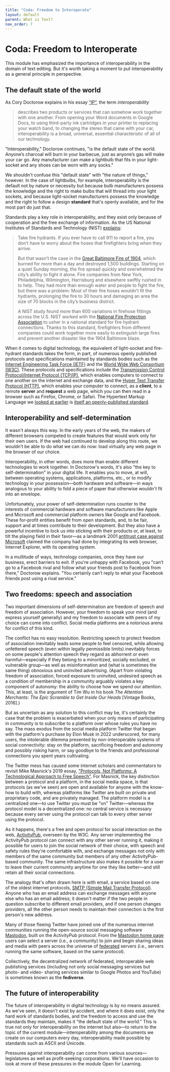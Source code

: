 ```yaml
---
title: "Coda: Freedom to Interoperate"
layout: default
parent: What is Text?
nav_order: 7 
---
```

# Coda: Freedom to Interoperate

This module has emphasized the importance of interoperability in the domain of text editing. But it's worth taking a moment to put interoperability as a general principle in perspective.

## The default state of the world

As Cory Doctorow explains in his essay [“IP”](https://locusmag.com/2020/09/cory-doctorow-ip/), the term *interoperability*

> describes two products or services that can somehow work together with one another. From opening your Word documents in Google Docs, to using third-party ink cartridges in your printer to replacing your watch band, to changing the stereo that came with your car, interoperability is a broad, universal, essential characteristic of all of our technology.

"Interoperability," Doctorow continues, "is the default state of the world. Anyone’s charcoal will burn in your barbecue, just as anyone’s gas will make your car go. Any manufacturer can make a lightbulb that fits in your light-socket and any shoes can be worn with any socks."

We shouldn't confuse this "default state" with "the nature of things," however. In the case of lightbulbs, for example, interoperability is the default not by nature or necessity but because bulb manufacturers possess the knowledge and the right to make bulbs that will thread into your light sockets, and because light-socket manufacturers possess the knowledge and the right to follow a design **standard** that's openly available, and for the most part do just that.

Standards play a key role in interoperability, and they exist only because of cooperation and the free exchange of information. As the US National Institutes of Standards and Technology (NIST) [explains](https://www.nist.gov/feature-stories/why-you-need-standards):

> Take fire hydrants. If you ever have to call 911 to report a fire, you don’t have to worry about the hoses that firefighters bring when they arrive.
>
> But that wasn’t the case in the [Great Baltimore Fire of 1904](https://baltimorepolicemuseum.com/en/business-economy/our-police-3/baltimore-fire-1904), which burned for more than a day and destroyed 1,500 buildings. Starting on a quiet Sunday morning, the fire spread quickly and overwhelmed the city’s ability to fight it alone. Fire companies from New York, Philadelphia, Wilmington, Harrisburg and elsewhere swiftly rushed in to help. They had more than enough water and people to fight the fire, but there was a problem: Most of their fire hoses wouldn’t fit the hydrants, prolonging the fire to 30 hours and damaging an area the size of 70 blocks in the city’s business district.
>
> A NIST study found more than 600 variations in firehose fittings across the U.S. NIST worked with the [National Fire Protection Association](https://www.nfpa.org/) to usher in a national standard for fire hydrant connections. Thanks to this standard, firefighters from different companies could work together more easily to extinguish large fires and prevent another disaster like the 1904 Baltimore blaze.

When it comes to digital technology, the equivalent of light-socket and fire-hydrant standards takes the form, in part, of numerous openly published protocols and specifications maintained by standards bodies such as the [Internet Engineering Task Force (IETF)](https://www.ietf.org/standards/) and the [World Wide Web Consortium (W3C)](https://www.w3.org/). These protocols and specifications include the [Transmission Control Protocol/Internet Protocol (TCP/IP)](https://www.computerhope.com/jargon/t/tcpip.htm), which enables computers to connect to one another on the internet and exchange data, and the [Hyper Text Transfer Protocol (HTTP)](https://www.computerhope.com/jargon/h/http.htm), which enables your computer to connect, as a **client**, to a remote **server** and **request** a web page, which you can then read in a browser such as Firefox, Chrome, or Safari. The Hypertext Markup Language we [looked at earlier](/critical-digital-practices/kinds-of-text#html) is [itself an openly-published standard](https://html.spec.whatwg.org/).

## Interoperability and self-determination

It wasn't always this way. In the early years of the web, the makers of different browsers competed to create features that would work only for their own users. If the web had continued to develop along this route, we wouldn’t be able to do what we can do now: load virtually any web page in the browser of our choice.

Interoperability, in other words, does more than enable different technologies to work together. In Doctorow's words, it's also "the key to self-determination" in your digital life. It enables you to move, at will, between operating systems, applications, platforms, etc., or to modify technology in your possession&mdash;both hardware and software&mdash;in ways analogous to your ability to fold a piece of paper that otherwise wouldn't fit into an envelope.

Unfortunately, your power of self-determination runs counter to the interests of commercial hardware and software manufacturers like Apple and Microsoft and commercial platform owners like Google and Facebook. These for-profit entities benefit from open standards, and, to be fair, support and at times contribute to their development. But they also have a powerful incentive to lock us into sticking with their products or, at least, to tilt the playing field in their favor&mdash;as a landmark 2001 [antitrust case against Microsoft](https://en.wikipedia.org/wiki/United_States_v._Microsoft_Corp.) claimed the company had done by integrating its web browser, Internet Explorer, with its operating system.

In a multitude of ways, technology companies, once they have our business, erect barriers to exit. If you're unhappy with Facebook, you "can’t go to a Facebook rival and follow what your friends post to Facebook from there," Doctorow explains. "You certainly can’t reply to what your Facebook friends post using a rival service."

## Two freedoms: speech and association

Two important dimensions of self-determination are freedom of speech and freedom of association. However, your freedom to speak your mind (and express yourself generally) and my freedom to associate with peers of my choice can come into conflict. Social media platforms are a notorious arena for conflict of this kind.

The conflict has no easy resolution. Restricting speech to protect freedom of association inevitably leads some people to feel censored, while allowing unfettered speech (even within legally permissible limits) inevitably forces on some people's attention speech they regard as abhorrent or even harmful&mdash;especially if they belong to a minoritized, socially excluded, or vulnerable group&mdash;as well as misinformation and (what is sometimes the same thing) obnoxious and uninvited advertising. (Apart from violating freedom of association, forced exposure to uninvited, undesired speech as a condition of membership in a community arguably violates a key component of autonomy: the ability to choose how we spend our attention. This, at least, is the argument of Tim Wu in his book *The Attention Merchants: The Epic Scramble to Get Inside Our Heads* \[Vintage Books, 2016\].)

But as uncertain as any solution to this conflict may be, it's certainly the case that the problem is exacerbated when your only means of participating in community is to subscribe to a platform over whose rules you have no say. The mass exodus from the social media platform Twitter that began with the platform's purchase by Elon Musk in 2022 underscored, for many users, the intolerable dilemma presented by non-interoperable systems of social connectivity: stay on the platform, sacrificing freedom and autonomy and possibly risking harm, or say goodbye to the friends and professional connections you spent years cultivating.

The Twitter mess has caused some internet scholars and commentators to revisit Mike Masnick's 2019 essay, ["Protocols, Not Platforms: A Technological Approach to Free Speech"](https://knightcolumbia.org/content/protocols-not-platforms-a-technological-approach-to-free-speech). For Masnick, the key distinction between a protocol and a platform, in the social media space, is that protocols (as we've seen) are open and available for anyone with the know-how to build with, whereas platforms like Twitter are built on private and proprietary code, and are privately managed. The platform model is a centralized one&mdash;to use Twitter you must be "on" Twitter&mdash;whereas the protocol model is a decentralized one: no central service is necessary because every server using the protocol can talk to every other server using the protocol.  

As it happens, there's a free and open protocol for social interaction on the web, [ActivityPub](https://www.w3.org/TR/activitypub/), overseen by the W3C. Any server implementing the ActivityPub protocol can connect with any other server running it, making it possible for users to join the social network of their choice, with speech and safety rules they're comfortable with, and exchange messages not only with members of the same community but members of any other ActivityPub-based community. The same infrastructure also makes it possible for a user to leave their current community anytime for one they like better&mdash;and still retain all their social connections.

The analogy that's often drawn here is with email, a service based on one of the oldest internet protocols, [SMTP (Simple Mail Transfer Protocol)](https://www.computerhope.com/jargon/s/smtp.htm). Anyone who has an email address can exchange messages with anyone else who has an email address; it doesn't matter if the two people in question subscribe to different email providers, and if one person changes providers, all the other person needs to maintain their connection is the first person's new address.

Many of those fleeing Twitter have joined one of the numerous internet communities running the open-source social messaging software [Mastodon](https://github.com/mastodon/mastodon), built on the ActivityPub protocol. From the [Mastodon home page](https://joinmastodon.org/) users can select a server (i.e., a community) to join and begin sharing ideas and media with peers across the universe of [federated](https://docs.joinmastodon.org/#federation) servers (i.e., servers running the same software, based on the same protocol).

Collectively, the decentralized network of federated, interoperable web publishing services (including not only social messaging services but photo- and video- sharing services similar to Google Photos and YouTube) is sometimes known as the **fediverse**.

## The future of interoperability

The future of interoperability in digital technology is by no means assured. As we've seen, it doesn't exist by accident, and where it does exist, only the hard work of standards bodies, and the freedom to access and use the standards they maintain, makes it "the default state of the world." This is true not only for interoperability on the internet but also&mdash;to return to the topic of the current module&mdash;interoperability among the documents we create on our computers every day, interoperability made possible by standards such as ASCII and Unicode.

Pressures against interoperability can come from various sources&mdash;legislatures as well as profit-seeking corporations. We'll have occasion to look at more of these pressures in the module Open for Learning.